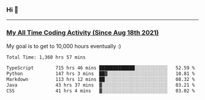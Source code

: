 ### Hi 🙂

---

### <a href="https://wakatime.com/@Eroxl">My All Time Coding Activity (Since Aug 18th 2021)</a>
My goal is to get to 10,000 hours eventually :)
<!--START_SECTION:waka-->

```txt
Total Time: 1,360 hrs 57 mins

TypeScript        715 hrs 46 mins █████████████░░░░░░░░░░░░   52.59 %
Python            147 hrs 3 mins  ██▓░░░░░░░░░░░░░░░░░░░░░░   10.81 %
Markdown          113 hrs 12 mins ██░░░░░░░░░░░░░░░░░░░░░░░   08.32 %
Java              43 hrs 37 mins  ▓░░░░░░░░░░░░░░░░░░░░░░░░   03.21 %
CSS               41 hrs 4 mins   ▓░░░░░░░░░░░░░░░░░░░░░░░░   03.02 %
```

<!--END_SECTION:waka-->
